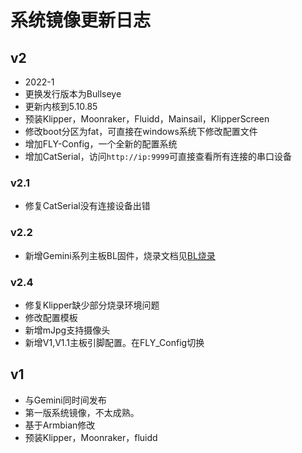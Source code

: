 # 系统镜像更新日志


## v2

* 2022-1
* 更换发行版本为Bullseye
* 更新内核到5.10.85
* 预装Klipper，Moonraker，Fluidd，Mainsail，KlipperScreen
* 修改boot分区为fat，可直接在windows系统下修改配置文件
* 增加FLY-Config，一个全新的配置系统
* 增加CatSerial，访问```http://ip:9999```可直接查看所有连接的串口设备

### v2.1

* 修复CatSerial没有连接设备出错

### v2.2

* 新增Gemini系列主板BL固件，烧录文档见[BL烧录](/advanced/flashbl.md)

### v2.4

* 修复Klipper缺少部分烧录环境问题
* 修改配置模板
* 新增mJpg支持摄像头
* 新增V1,V1.1主板引脚配置。在FLY_Config切换

## v1

* 与Gemini同时间发布
* 第一版系统镜像，不太成熟。
* 基于Armbian修改
* 预装Klipper，Moonraker，fluidd

